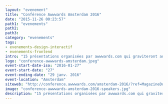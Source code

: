 ```yaml
---
layout: "evenement"
title: "Conférence Awwwards Amsterdam 2016"
date: "2015-11-26 00:23:57"
path1: "evenements"
path2:
path3:
category: "evenements"
tags:
- evenements-design-interactif
- evenements-frontend
intro: "15 présentations organisées par awwwards.com qui graviteront autour d'échanges sur les dernières tendances et problématiques en design, dév. frontend & UX design. Toute la team @ntmy sera présente. Passez dire bonjour !"
logo: "conference-awwwards-amsterdam.jpeg"
event-start-date-iso: "2016-01-27"
event-start-date: "27"
event-ending-date: "29 janv. 2016"
event-location: "Amsterdam"
siteweb: "http://conference.awwwards.com/amsterdam-2016/?ref=MagazineDuWebdesign"
image: "conference-awwwards-amsterdam-2016-speakers.jpg"
description: "15 présentations organisées par awwwards.com qui graviteront autour d'échanges sur les dernières tendances et problématiques en design, dév. frontend & UX design."
---
```

